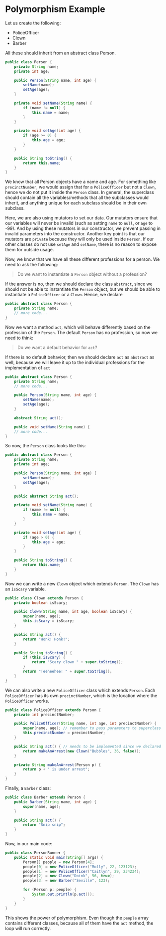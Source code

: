 # Polymorphism Example

Let us create the following:

-   PoliceOfficer
-   Clown
-   Barber

All these should inherit from an abstract class Person.

```java
public class Person {
    private String name;
    private int age;

    public Person(String name, int age) {
        setName(name);
        setAge(age);
    }

    private void setName(String name) {
        if (name != null) {
            this.name = name;
        }
    }

    private void setAge(int age) {
        if (age >= 0) {
            this.age = age;
        }
    }

    public String toString() {
        return this.name;
    }
}
```

We know that all Person objects have a name and age. For something like `precinctNumber`, we would assign that for a `PoliceOfficer` but not a `Clown`, hence we do not put it inside the `Person` class. In general, the superclass should contain all the variables/methods that all the subclasses would inherit, and anything unique for each subclass should be in their own subclass.

Here, we are also using mutators to set our data. Our mutators ensure that our variables will never be invalid (such as setting `name` to `null`, or `age` to -99). And by using these mutators in our constructor, we prevent passing in invalid parameters into the constructor. Another key point is that our mutators are `private` because they will only be used inside `Person`. If our other classes do not use `setAge` and `setName`, there is no reason to expose them for outside usage.

Now, we know that we have all these different professions for a person. We need to ask the following:

> Do we want to instantiate a `Person` object without a profession?

If the answer is no, then we should declare the class `abstract`, since we should not be able to instantiate the `Person` object, but we should be able to instantiate a `PoliceOfficer` or a `Clown`. Hence, we declare

```java
public abstract class Person {
    private String name;
    // more code...
}
```

Now we want a method `act`, which will behave differently based on the profession of the `Person`. The default `Person` has no profession, so now we need to think:

> Do we want a default behavior for `act`?

If there is no default behavior, then we should declare `act` as `abstract` as well, because we will leave it up to the individual professions for the implementation of `act`

```java
public abstract class Person {
    private String name;
    // more code...

    public Person(String name, int age) {
        setName(name);
        setAge(age);
    }

    abstract String act();

    public void setName(String name) {
    // more code...
}
```

So now, the `Person` class looks like this:

```java
public abstract class Person {
    private String name;
    private int age;

    public Person(String name, int age) {
        setName(name);
        setAge(age);
    }

    public abstract String act();

    private void setName(String name) {
        if (name != null) {
            this.name = name;
        }
    }

    private void setAge(int age) {
        if (age > 0) {
            this.age = age;
        }
    }

    public String toString() {
        return this.name;
    }
}
```

Now we can write a new `Clown` object which extends `Person`. The `Clown` has an `isScary` variable.

```java
public class Clown extends Person {
    private boolean isScary;

    public Clown(String name, int age, boolean isScary) {
        super(name, age);
        this.isScary = isScary;
    }

    public String act() {
        return "Honk! Honk!";
    }

    public String toString() {
        if (this.isScary) {
            return "Scary clown " + super.toString();
        }
        return "Teeheehee! " + super.toString();
    }
}
```

We can also write a new `PoliceOfficer` class which extends `Person`. Each `PoliceOfficer` has its own `precinctNumber`, which is the location where the `PoliceOfficer` works.

```java
public class PoliceOfficer extends Person {
    private int precinctNumber;

    public PoliceOfficer(String name, int age, int precinctNumber) {
        super(name, age); // remember to pass parameters to superclass
        this.precinctNumber = precinctNumber;
    }

    public String act() { // needs to be implemented since we declared it abstract in Person, and we do not want PoliceOfficer to be abstract
        return makeAnArrest(new Clown("Bubbles", 36, false));
    }

    private String makeAnArrest(Person p) {
        return p + " is under arrest";
    }
}
```

Finally, a `Barber` class:

```java
public class Barber extends Person {
    public Barber(String name, int age) {
        super(name, age);
    }

    public String act() {
        return "Snip snip";
    }
}
```

Now, in our main code:

```java
public class PersonRunner {
    public static void main(String[] args) {
        Person[] people = new Person[4];
        people[0] = new PoliceOfficer("Molly", 22, 123123);
        people[1] = new PoliceOfficer("Caitlyn", 29, 234234);
        people[2] = new Clown("Doink", 56, true);
        people[3] = new Barber("Seville", 123);

        for (Person p: people) {
            System.out.println(p.act());
        }
    }
}
```

This shows the power of polymorphism. Even though the `people` array contains different classes, because all of them have the `act` method, the loop will run correctly.
